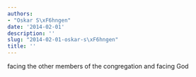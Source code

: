 ```yaml
---
authors:
- "Oskar S\xF6hngen"
date: '2014-02-01'
description: ''
slug: "2014-02-01-oskar-s\xF6hngen"
title: ''
---
```

facing the other members of the congregation and facing God



